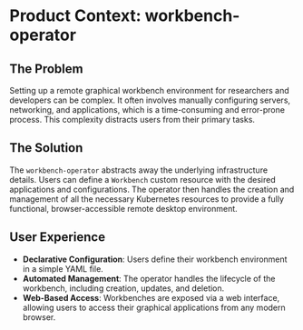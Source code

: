 # Product Context: workbench-operator

## The Problem
Setting up a remote graphical workbench environment for researchers and developers can be complex. It often involves manually configuring servers, networking, and applications, which is a time-consuming and error-prone process. This complexity distracts users from their primary tasks.

## The Solution
The `workbench-operator` abstracts away the underlying infrastructure details. Users can define a `Workbench` custom resource with the desired applications and configurations. The operator then handles the creation and management of all the necessary Kubernetes resources to provide a fully functional, browser-accessible remote desktop environment.

## User Experience
- **Declarative Configuration**: Users define their workbench environment in a simple YAML file.
- **Automated Management**: The operator handles the lifecycle of the workbench, including creation, updates, and deletion.
- **Web-Based Access**: Workbenches are exposed via a web interface, allowing users to access their graphical applications from any modern browser. 